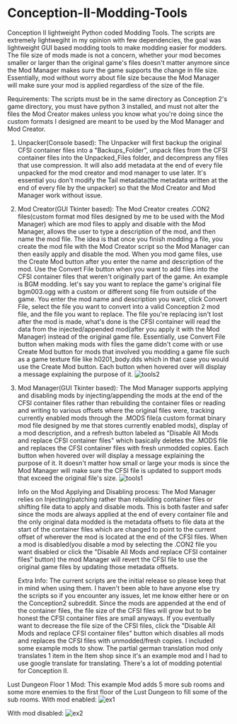 # Conception-II-Modding-Tools
Conception II lightweight Python coded Modding Tools. The scripts are extremely lightwegiht in my opinion with few dependencies, the goal was lightweight GUI based modding tools to make modding easier for modders. The file size of mods made is not a concern, whether your mod becomes smaller or larger than the original game's files doesn't matter anymore since the Mod Manager makes sure the game supports the change in file size. Essentially, mod without worry about file size because the Mod Manager will make sure your mod is applied regardless of the size of the file.

Requirements: The scripts must be in the same directory as Conception 2's game directory, you must have python 3 installed, and must not alter the files the Mod Creator makes unless you know what you're doing since the custom formats I designed are meant to be used by the Mod Manager and Mod Creator.

1. Unpacker(Console based): The Unpacker will first backup the original CFSI container files into a "Backups_Folder", unpack files from the CFSI container files into the Unpacked_Files folder, and decompress any files that use compression. It will also add metadata at the end of every file unpacked for the mod creator and mod manager to use later. It's essential you don't modify the Tail metadata(the metadata written at the end of every file by the unpacker) so that the Mod Creator and Mod Manager work without issue.

2. Mod Creator(GUI Tkinter based): The Mod Creator creates .CON2 files(custom format mod files designed by me to be used with the Mod Manager) which are mod files to apply and disable with the Mod Manager, allows the user to type a description of the mod, and then name the mod file. The idea is that once you finish modding a file, you create the mod file with the Mod Creator script so the Mod Manager can then easily apply and disable the mod. When you mod game files, use the Create Mod button after you enter the name and description of the mod. Use the Convert File button when you want to add files into the CFSI container files that weren't originally part of the game. An example is BGM modding. let's say you want to replace the game's original file bgm003.ogg with a custom or different song file from outside of the game. You enter the mod name and description you want, click Convert File, select the file you want to convert into a valid Conception 2 mod file, and the file you want to replace. The file you're replacing isn't lost after the mod is made, what's done is the CFSI container will read the data from the injected/appended mod(after you apply it with the Mod Manager) instead of the original game file. Essentially, use Convert File button when making mods with files the game didn't come with or use Create Mod button for mods that involved you modding a game file such as a game texture file like h0201_body.dds which in that case you would use the Create Mod button. Each button when hovered over will display a message explaining the purpose of it. ![tools2](https://github.com/user-attachments/assets/e55d221f-8f1a-4a28-8f72-d301a2c07153)


3. Mod Manager(GUI Tkinter based): The Mod Manager supports applying and disabling mods by injecting/appending the mods at the end of the CFSI container files rather than rebuilding the container files or reading and writing to various offsets where the original files were, tracking currently enabled mods through the .MODS file(a custom format binary mod file designed by me that stores currently enabled mods), display of a mod description, and a refresh button labeled as "Disable All Mods and replace CFSI container files" which basically deletes the .MODS file and replaces the CFSI container files with fresh unmodded copies. Each button when hovered over will display a message explaining the purpose of it. It doesn't matter how small or large your mods is since the Mod Manager will make sure the CFSI file is updated to support mods that exceed the original file's size. ![tools1](https://github.com/user-attachments/assets/6cf1a714-ca80-40af-9245-dd26d084df48)


   Info on the Mod Applying and Disabling process: The Mod Manager relies on Injecting/patching rather than rebuilding container files or shifting file data to apply and disable mods. This is both faster and safer since the mods are always applied at the end of every container file and the only original data modded is the metadata offsets to file data at the start of the container files which are changed to point to the current offset of wherever the mod is located at the end of the CFSI files. When a mod is disabled(you disable a mod by selecting the .CON2 file you want disabled or click the "Disable All Mods and replace CFSI container files" button) the mod Manager will revert the CFSI file to use the original game files by updating those metadata offsets.

   Extra Info: The current scripts are the initial release so please keep that in mind when using them. I haven't been able to have anyone else try the scripts so if you encounter any issues, let me know either here or on the Conception2 subreddit. Since the mods are appended at the end of the container files, the file size of the CFSI files will grow but to be honest the CFSI container files are small anyways. If you eventually want to decrease the file size of the CFSI files, click the "Disable All Mods and replace CFSI container files" button which disables all mods and replaces the CFSI files with unmodded/fresh copies. I included some example mods to show. The partial german translation mod only translates 1 item in the Item shop since it's an example mod and I had to use google translate for translating. There's a lot of modding potential for Conception II.

Lust Dungeon Floor 1 Mod: This example Mod adds 5 more sub rooms and some more enemies to the first floor of the Lust Dungeon to fill some of the sub rooms. 
With mod enabled: ![ex1](https://github.com/user-attachments/assets/054e274f-7688-40bb-874a-8d3c51426994)

With mod disabled: ![ex2](https://github.com/user-attachments/assets/27724571-3f57-483a-9bb8-8f9140ced4c5)
